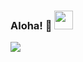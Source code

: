 ### Aloha! 👋 <img src="https://imgur.com/gallery/oZAIY" width="30px">

![](https://img.shields.io/badge/<Editor>-<Right>-informational?style=flat&logo=<Loogo>&logoColor=white&color=2bbc8a)

<!--
**S-B-Iqbal/S-B-Iqbal** is a ✨ _special_ ✨ repository because its `README.md` (this file) appears on your GitHub profile.

Here are some ideas to get you started:

- 🔭 I’m currently working on ...
- 🌱 I’m currently learning ...
- 👯 I’m looking to collaborate on ...
- 🤔 I’m looking for help with ...
- 💬 Ask me about ...
- 📫 How to reach me: ...
- 😄 Pronouns: ...
- ⚡ Fun fact: ...
-->
